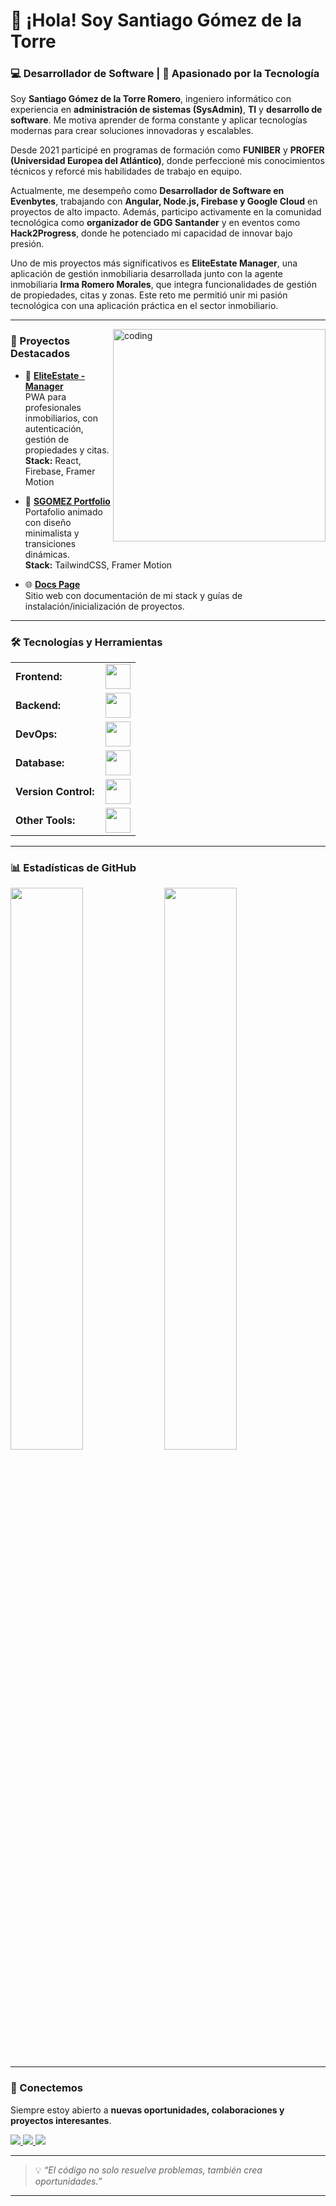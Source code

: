 # 👋 ¡Hola! Soy Santiago Gómez de la Torre  

### 💻 Desarrollador de Software | 🚀 Apasionado por la Tecnología  

Soy **Santiago Gómez de la Torre Romero**, ingeniero informático con experiencia en **administración de sistemas (SysAdmin)**, **TI** y **desarrollo de software**. Me motiva aprender de forma constante y aplicar tecnologías modernas para crear soluciones innovadoras y escalables.  

Desde 2021 participé en programas de formación como **FUNIBER** y **PROFER (Universidad Europea del Atlántico)**, donde perfeccioné mis conocimientos técnicos y reforcé mis habilidades de trabajo en equipo.  

Actualmente, me desempeño como **Desarrollador de Software en Evenbytes**, trabajando con **Angular, Node.js, Firebase y Google Cloud** en proyectos de alto impacto. Además, participo activamente en la comunidad tecnológica como **organizador de GDG Santander** y en eventos como **Hack2Progress**, donde he potenciado mi capacidad de innovar bajo presión.  

Uno de mis proyectos más significativos es **EliteEstate Manager**, una aplicación de gestión inmobiliaria desarrollada junto con la agente inmobiliaria **Irma Romero Morales**, que integra funcionalidades de gestión de propiedades, citas y zonas. Este reto me permitió unir mi pasión tecnológica con una aplicación práctica en el sector inmobiliario.  

---

<img align="right" alt="coding" width="340" src="https://media.tenor.com/NOYF3f82b_gAAAAC/programmer.gif">

### 🚀 Proyectos Destacados  

- 🎯 [**EliteEstate - Manager**](https://github.com/sgomez-dev/EliteEstate-Manager)  
  PWA para profesionales inmobiliarios, con autenticación, gestión de propiedades y citas.  
  **Stack:** React, Firebase, Framer Motion  

- 🧠 [**SGOMEZ Portfolio**](https://github.com/sgomez-dev/sgomez)  
  Portafolio animado con diseño minimalista y transiciones dinámicas.  
  **Stack:** TailwindCSS, Framer Motion  

- 🌐 [**Docs Page**](https://github.com/sgomez-dev/docs)  
  Sitio web con documentación de mi stack y guías de instalación/inicialización de proyectos.  

---

### 🛠️ Tecnologías y Herramientas  
<table>
    <tr>
        <td style="font-weight: bold; padding-right: 10px; vertical-align: center;">Frontend:</td>
        <td><img height="40" src="https://skillicons.dev/icons?i=js,ts,react,angular,tailwind,nextjs"/></td>
    </tr>
    <tr>
        <td style="font-weight: bold; padding-right: 10px; vertical-align: center;">Backend:</td>
        <td><img height="40" src="https://skillicons.dev/icons?i=nodejs,express"/></td>
    </tr>
    <tr>
        <td style="font-weight: bold; padding-right: 10px; vertical-align: center;">DevOps:</td>
        <td><img height="40" src="https://skillicons.dev/icons?i=docker,kubernetes,jenkins,sonarqube,gcp,aws,linux"/></td>
    </tr>
    <tr>
        <td style="font-weight: bold; padding-right: 10px; vertical-align: center;">Database:</td>
        <td><img height="40" src="https://skillicons.dev/icons?i=mysql,mongodb,firebase"/></td>
    </tr>
    <tr>
        <td style="font-weight: bold; padding-right: 10px; vertical-align: center;">Version Control:</td>
        <td><img height="40" src="https://skillicons.dev/icons?i=git,github"/></td>
    </tr>
    <tr>
        <td style="font-weight: bold; padding-right: 10px; vertical-align: center;">Other Tools:</td>
        <td><img height="40" src="https://skillicons.dev/icons?i=vscode,postman,framer"/></td>
    </tr>
</table>

---

### 📊 Estadísticas de GitHub  

<p align="left">
  <img src="https://github-readme-stats.vercel.app/api?username=sgomez-dev&show_icons=true&theme=radical" width="48%" />
  <img src="https://github-readme-stats.vercel.app/api/top-langs/?username=sgomez-dev&layout=compact&theme=radical" width="48%" />
</p>

---

### 🤝 Conectemos  

Siempre estoy abierto a **nuevas oportunidades, colaboraciones y proyectos interesantes**.  

<p align="left">
  <a href="https://linkedin.com/in/sgomez-dev" target="_blank">
    <img src="https://img.shields.io/badge/LinkedIn-blue?style=for-the-badge&logo=linkedin&logoColor=white" />
  </a>
  <a href="https://instagram.com/santigt1503" target="_blank">
    <img src="https://img.shields.io/badge/Instagram-E4405F?style=for-the-badge&logo=instagram&logoColor=white" />
  </a>
  <a href="https://fb.com/santi.gomez.568847" target="_blank">
    <img src="https://img.shields.io/badge/Facebook-1877F2?style=for-the-badge&logo=facebook&logoColor=white" />
  </a>
</p>  

---

> 💡 *“El código no solo resuelve problemas, también crea oportunidades.”*  

---
